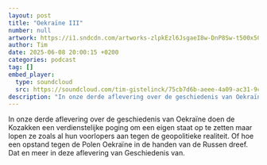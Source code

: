 ```yaml
---
layout: post
title: "Oekraïne III"
number: null
artwork: https://i1.sndcdn.com/artworks-zlpkEzl6JsgaeI8w-DnP8Sw-t500x500.png
author: Tim
date: 2025-06-08 20:00:15 +0200
categories: podcast
tag: []
embed_player:
  type: soundcloud
  src: https://soundcloud.com/tim-gistelinck/75cb7d6b-aeee-4a09-ac31-9c576abd583b
description: "In onze derde aflevering over de geschiedenis van Oekraïne doen de Kozakken een verdienstelijke poging om een eigen staat op te zetten maar lopen ze zoals al hun voorlopers aan tegen de geopolitieke realiteit."
---
```

In onze derde aflevering over de geschiedenis van Oekraïne doen de Kozakken een verdienstelijke poging om een eigen staat op te zetten maar lopen ze zoals al hun voorlopers aan tegen de geopolitieke realiteit. Of hoe een opstand tegen de Polen Oekraïne in de handen van de Russen dreef. Dat en meer in deze aflevering van Geschiedenis van.